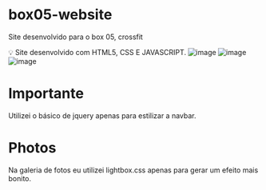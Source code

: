 # box05-website
Site desenvolvido para o box 05, crossfit


:bulb: Site desenvolvido com HTML5, CSS E JAVASCRIPT.
![image](https://user-images.githubusercontent.com/51215549/117185740-8a3c7780-adb0-11eb-9ccc-cd1f54a07a72.png)
![image](https://user-images.githubusercontent.com/51215549/117185761-8f99c200-adb0-11eb-94be-29b72b49465c.png)
![image](https://user-images.githubusercontent.com/51215549/117185776-932d4900-adb0-11eb-99de-a57eaccad663.png)


# Importante

Utilizei o básico de jquery apenas para estilizar a navbar.

# Photos

Na galeria de fotos eu utilizei lightbox.css apenas para gerar um efeito mais bonito.
